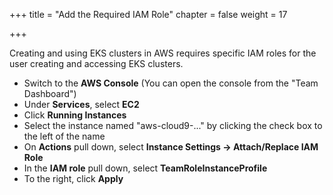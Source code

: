 +++
title = "Add the Required IAM Role"
chapter = false
weight = 17

+++

Creating and using EKS clusters in AWS requires specific IAM roles for the user creating and accessing EKS clusters.

- Switch to the **AWS Console** (You can open the console from the "Team Dashboard")
- Under **Services**, select **EC2**
- Click **Running Instances**
- Select the instance named "aws-cloud9-..." by clicking the check box to the left of the name
- On **Actions** pull down, select **Instance Settings -> Attach/Replace IAM Role**
- In the **IAM role** pull down, select **TeamRoleInstanceProfile**
- To the right, click **Apply**
